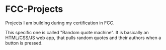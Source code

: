 # FCC-Projects
Projects I am building during my certification in FCC.

This specific one is called "Random quote machine".
It is basically an HTML/CSS/JS web app, that pulls random quotes and their authors when a button is pressed.
